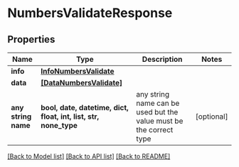 # NumbersValidateResponse


## Properties
Name | Type | Description | Notes
------------ | ------------- | ------------- | -------------
**info** | [**InfoNumbersValidate**](InfoNumbersValidate.md) |  | 
**data** | [**[DataNumbersValidate]**](DataNumbersValidate.md) |  | 
**any string name** | **bool, date, datetime, dict, float, int, list, str, none_type** | any string name can be used but the value must be the correct type | [optional]

[[Back to Model list]](../../README.md#models) [[Back to API list]](../../README.md#available-methods) [[Back to README]](../../README.md)


